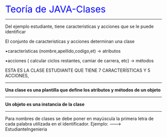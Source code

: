 <span style="color:blue; font-size:30px;">Teoría de JAVA-Clases</span>
____________________________________________________________________

Del ejemplo estudiante, tiene caracteristicas y acciones que se le puede identificar

El conjunto de caracteristicas y acciones  determinan una clase

•caracteristicas (nombre,apellido,codigo,et)                   -> atributos

•acciones ( calcular ciclos restantes, camiar de carrera, etc) -> métodos

ESTA ES LA CLASE ESTUDIANTE QUE TIENE 7 CARACTERÍSTICAS Y 5 ACCIONES, 

----------------------------------------------------------------------------

**Una clase es una plantilla que define los atributos y métodos de un objeto**

----------------------------------------------------------------------------

**Un objeto es una instancia de la clase**

----------------------------------------------------------------------------

Para nombres de clases se debe poner en mayúscula la primera letra de cada palabra utilizada en el identificador. 
Ejemplo: --->
EstudianteIngenieria



